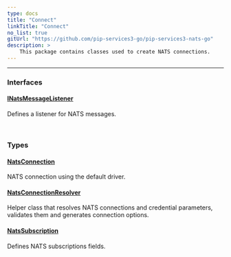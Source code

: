 ```yaml
---
type: docs
title: "Connect"
linkTitle: "Connect"
no_list: true
gitUrl: "https://github.com/pip-services3-go/pip-services3-nats-go"
description: >
    This package contains classes used to create NATS connections.
---
```

---

<div class="module-body"> 

### Interfaces

#### [INatsMessageListener](inats_message_listener)
Defines a listener for NATS messages.

<br>

### Types

#### [NatsConnection](nats_connection)
NATS connection using the default driver.


#### [NatsConnectionResolver](nats_connection_resolver)
Helper class that resolves NATS connections and credential parameters, validates them and generates connection options.

#### [NatsSubscription](nats_subscription)
Defines NATS subscriptions fields.

</div>
